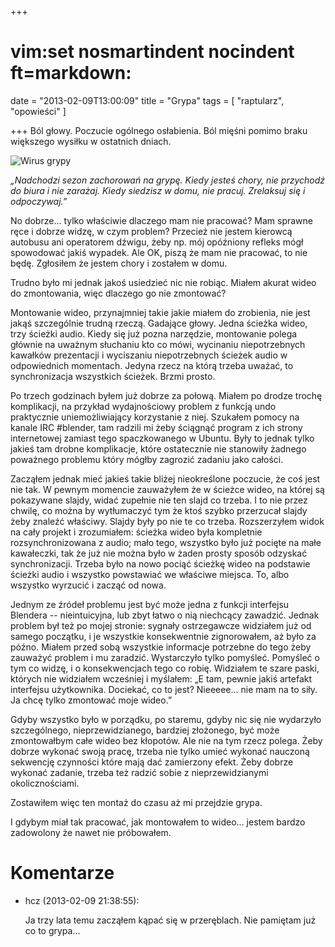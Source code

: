 +++
# vim:set nosmartindent nocindent ft=markdown:
date = "2013-02-09T13:00:09"
title = "Grypa"
tags = [ "raptularz", "opowieści" ]

+++
Ból głowy. Poczucie ogólnego osłabienia. Ból mięśni pomimo braku większego
wysiłku w ostatnich dniach.

![Wirus grypy](http://media.blizinski.pl/images/blog/2013/wirus-grypy.png)

_„Nadchodzi sezon zachorowań na grypę. Kiedy jesteś chory, nie przychodź do
biura i nie zarażaj. Kiedy siedzisz w domu, nie pracuj. Zrelaksuj się
i odpoczywaj.”_

No dobrze... tylko właściwie dlaczego mam nie pracować? Mam sprawne ręce i
dobrze widzę, w czym problem? Przecież nie jestem kierowcą autobusu ani
operatorem dźwigu, żeby np. mój opóźniony refleks mógł spowodować jakiś
wypadek. Ale OK, piszą że mam nie pracować, to nie będę. Zgłosiłem że jestem
chory i zostałem w domu.

Trudno było mi jednak jakoś usiedzieć nic nie robiąc. Miałem akurat wideo do
zmontowania, więc dlaczego go nie zmontować?

Montowanie wideo, przynajmniej takie jakie miałem do zrobienia, nie jest jakąś
szczególnie trudną rzeczą. Gadające głowy. Jedna ścieżka wideo, trzy ścieżki
audio. Kiedy się już pozna narzędzie, montowanie polega głównie na uważnym
słuchaniu kto co mówi, wycinaniu niepotrzebnych kawałków prezentacji i
wyciszaniu niepotrzebnych ścieżek audio w odpowiednich momentach. Jedyna rzecz
na którą trzeba uważać, to synchronizacja wszystkich ścieżek. Brzmi prosto.

Po trzech godzinach byłem już dobrze za połową. Miałem po drodze trochę
komplikacji, na przykład wydajnościowy problem z funkcją undo praktycznie
uniemożliwiający korzystanie z niej. Szukałem pomocy na kanale IRC #blender,
tam radzili mi żeby ściągnąć program z ich strony internetowej zamiast tego
spaczkowanego w Ubuntu. Były to jednak tylko jakieś tam drobne komplikacje,
które ostatecznie nie stanowiły żadnego poważnego problemu który mógłby
zagrozić zadaniu jako całości.

Zacząłem jednak mieć jakieś takie bliżej nieokreślone poczucie, że coś jest
nie tak. W pewnym momencie zauważyłem że w ścieżce wideo, na której są
pokazywane slajdy, widać zupełnie nie ten slajd co trzeba. I to nie przez
chwilę, co można by wytłumaczyć tym że ktoś szybko przerzucał slajdy żeby
znaleźć właściwy. Slajdy były po nie te co trzeba. Rozszerzyłem widok na cały
projekt i zrozumiałem: ścieżka wideo była kompletnie rozsynchronizowana z
audio; mało tego, wszystko było już pocięte na małe kawałeczki, tak że już nie
można było w żaden prosty sposób odzyskać synchronizacji. Trzeba było na nowo
pociąć ścieżkę wideo na podstawie ścieżki audio i wszystko powstawiać we
właściwe miejsca. To, albo wszystko wyrzucić i zacząć od nowa.

Jednym ze źródeł problemu jest być może jedna z funkcji interfejsu Blendera --
nieintuicyjna, lub zbyt łatwo o nią niechcący zawadzić. Jednak problem był też
po mojej stronie: sygnały ostrzegawcze widziałem już od samego początku, i je
wszystkie konsekwentnie zignorowałem, aż było za późno. Miałem przed sobą
wszystkie informacje potrzebne do tego żeby zauważyć problem i mu zaradzić.
Wystarczyło tylko pomyśleć. Pomyśleć o tym co widzę, i o konsekwencjach tego
co robię. Widziałem te szare paski, których nie widziałem wcześniej i
myślałem: „E tam, pewnie jakiś artefakt interfejsu użytkownika. Dociekać, co
to jest? Nieeeee... nie mam na to siły. Ja chcę tylko zmontować moje wideo.”

Gdyby wszystko było w porządku, po staremu, gdyby nic się nie wydarzyło
szczególnego, nieprzewidzianego, bardziej złożonego, być może zmontowałbym
całe wideo bez kłopotów. Ale nie na tym rzecz polega. Żeby dobrze wykonać
swoją pracę, trzeba nie tylko umieć wykonać nauczoną sekwencję czynności które
mają dać zamierzony efekt. Żeby dobrze wykonać zadanie, trzeba też radzić
sobie z nieprzewidzianymi okolicznościami.

Zostawiłem więc ten montaż do czasu aż mi przejdzie grypa.

I gdybym miał tak pracować, jak montowałem to wideo... jestem bardzo
zadowolony że nawet nie próbowałem.

# Komentarze

* hcz (2013-02-09 21:38:55): <p>Ja trzy lata temu zacząłem kąpać się w
  przeręblach. Nie pamiętam już co to grypa...</p>
